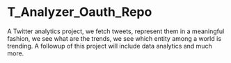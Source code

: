 # T_Analyzer_Oauth_Repo
A Twitter analytics project, we fetch tweets, represent them in a meaningful fashion, we see what are the trends, we see which entity among a world is trending. A followup of this project will include data analytics and much more.
 
